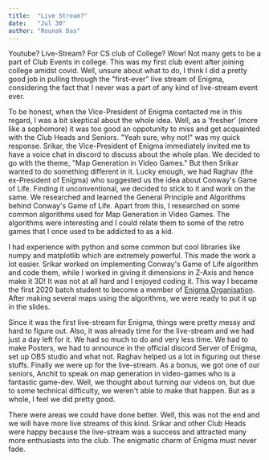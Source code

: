 ```yaml
---
title:  "Live Stream?"
date:   "Jul 30"
author: "Rounak Das"
---
```

Youtube? Live-Stream? For CS club of College? Wow! Not many gets to be a part of Club Events in college. This was my first club event after joining college amidst covid. Well, unsure about what to do, I think I did a pretty good job in pulling through the "first-ever" live stream of Enigma, considering the fact that I never was a part of any kind of live-stream event ever.

To be honest, when the Vice-President of Enigma contacted me in this regard, I was a bit skeptical about the whole idea. Well, as a 'fresher' (more like a sophomore) it was too good an oppotunity to miss and get acquainted with the Club Heads and Seniors. "Yeah sure, why not!" was my quick response. Srikar, the Vice-President of Enigma immediately invited me to have a voice chat in discord to discuss about the whole plan. We decided to go with the theme, "Map Generation in Video Games." But then Srikar wanted to do something different in it. Lucky enough, we had Raghav (the ex-President of Enigma) who suggested us the idea about Conway's Game of Life. Finding it unconventional, we decided to stick to it and work on the same. We researched and learned the General Principle and Algorithms behind Conway's Game of Life. Apart from this, I researched on some common algorithms used for Map Generation in Video Games. The algorithms were interesting and I could relate them to some of the retro games that I once used to be addicted to as a kid.

I had experience with python and some common but cool libraries like numpy and matplotlib which are extremely powerful. This made the work a lot easier. Srikar worked on implementing Conway's Game of Life algorithm and code them, while I worked in giving it dimensions in Z-Axis and hence make it 3D! It was not at all hard and I enjoyed coding it. This way I became the first 2020 batch student to become a member of <a href = "https://github.com/MEC-Enigma">Enigma Organisation</a>. After making several maps using the algorithms, we were ready to put it up in the slides. 

Since it was the first live-stream for Enigma, things were pretty messy and hard to figure out. Also, it was already time for the live-stream and we had just a day left for it. We had so much to do and very less time. We had to make Posters, we had to announce in the official discord Server of Enigma, set up OBS studio and what not. Raghav helped us a lot in figuring out these stuffs. Finally we were up for the live-stream. As a bonus, we got one of our seniors, Anchit to speak on map generation in video-games who is a fantastic game-dev. Well, we thought about turning our videos on, but due to some technical difficulty, we weren't able to make that happen. But as a whole, I feel we did pretty good.

There were areas we could have done better. Well, this was not the end and we will have more live streams of this kind. Srikar and other Club Heads were happy because the live-stream was a success and attracted many more enthusiasts into the club. The enigmatic charm of Enigma must never fade.
